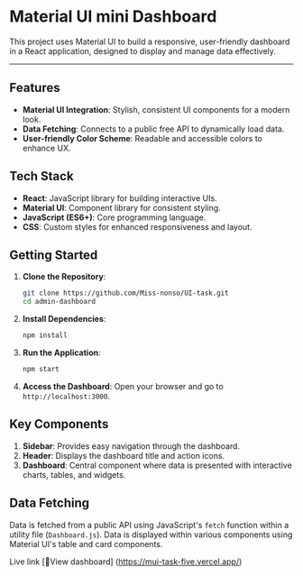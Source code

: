 # Material UI mini Dashboard 

This project uses Material UI to build a responsive, user-friendly dashboard in a React application, designed to display and manage data effectively.

---




## Features

- **Material UI Integration**: Stylish, consistent UI components for a modern look.
- **Data Fetching**: Connects to a public free API to dynamically load data.
- **User-friendly Color Scheme**: Readable and accessible colors to enhance UX.

## Tech Stack

- **React**: JavaScript library for building interactive UIs.
- **Material UI**: Component library for consistent styling.
- **JavaScript (ES6+)**: Core programming language.
- **CSS**: Custom styles for enhanced responsiveness and layout.


## Getting Started

1. **Clone the Repository**:
   ```bash
   git clone https://github.com/Miss-nonso/UI-task.git
   cd admin-dashboard
   ```

2. **Install Dependencies**:
   ```bash
   npm install
   ```

3. **Run the Application**:
   ```bash
   npm start
   ```

4. **Access the Dashboard**:
   Open your browser and go to `http://localhost:3000`.

## Key Components

1. **Sidebar**: Provides easy navigation through the dashboard.
2. **Header**: Displays the dashboard title and action icons.
3. **Dashboard**: Central component where data is presented with interactive charts, tables, and widgets.

## Data Fetching

Data is fetched from a public API using JavaScript's `fetch` function within a utility file (`Dashboard.js`). Data is displayed within various components using Material UI's table and card components.

Live link  [🔗View dashboard] (https://mui-task-five.vercel.app/)

